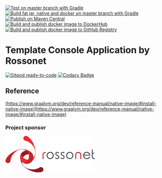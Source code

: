 [![Test on master branch with Gradle](https://github.com/rossonet/TemplateConsoleApplication/actions/workflows/test-on-master-with-gradle.yml/badge.svg?branch=master)](https://github.com/rossonet/TemplateConsoleApplication/actions/workflows/test-on-master-with-gradle.yml)
[![Build fat jar, native and docker on master branch with Gradle](https://github.com/rossonet/TemplateConsoleApplication/actions/workflows/build-on-master-with-gradle.yml/badge.svg?branch=master)](https://github.com/rossonet/TemplateConsoleApplication/actions/workflows/build-on-master-with-gradle.yml)
[![Publish on Maven Central](https://github.com/rossonet/TemplateConsoleApplication/actions/workflows/publish-on-maven.yml/badge.svg?branch=master)](https://github.com/rossonet/TemplateConsoleApplication/actions/workflows/publish-on-maven.yml)
[![Build and publish docker image to DockerHub](https://github.com/rossonet/TemplateConsoleApplication/actions/workflows/publish-to-dockerhub.yml/badge.svg?branch=master)](https://github.com/rossonet/TemplateConsoleApplication/actions/workflows/publish-to-dockerhub.yml)
[![Build and publish docker image to GitHub Registry](https://github.com/rossonet/TemplateConsoleApplication/actions/workflows/publish-to-github-registry.yml/badge.svg?branch=master)](https://github.com/rossonet/TemplateConsoleApplication/actions/workflows/publish-to-github-registry.yml)

# Template Console Application by Rossonet

[![Gitpod ready-to-code](https://img.shields.io/badge/Gitpod-ready--to--code-blue?logo=gitpod)](https://gitpod.io/#https://github.com/rossonet/TemplateConsoleApplication)
[![Codacy Badge](https://app.codacy.com/project/badge/Grade/1fe4b5ad3b92495ca581b02926af62a8)](https://app.codacy.com/gh/rossonet/TemplateConsoleApplication/dashboard?utm_source=gh&utm_medium=referral&utm_content=&utm_campaign=Badge_grade)

## Reference

[https://www.graalvm.org/dev/reference-manual/native-image/#install-native-image](https://www.graalvm.org/dev/reference-manual/native-image/#install-native-image)

### Project sponsor 

[![Rossonet s.c.a r.l.](https://raw.githubusercontent.com/rossonet/images/main/artwork/rossonet-logo/png/rossonet-logo_280_115.png)](https://www.rossonet.net)



